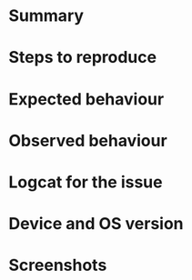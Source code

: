 # Summary

# Steps to reproduce

# Expected behaviour

# Observed behaviour

# Logcat for the issue

# Device and OS version

# Screenshots
